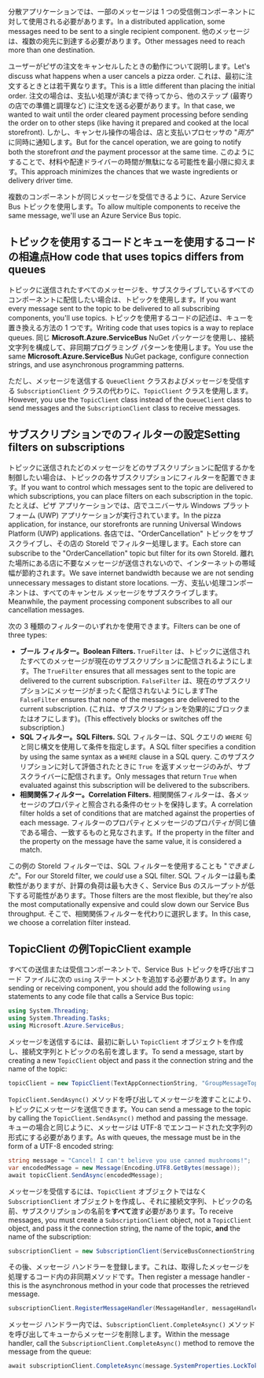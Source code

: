 <span data-ttu-id="a5eab-101">分散アプリケーションでは、一部のメッセージは 1 つの受信側コンポーネントに対して使用される必要があります。</span><span class="sxs-lookup"><span data-stu-id="a5eab-101">In a distributed application, some messages need to be sent to a single recipient component.</span></span> <span data-ttu-id="a5eab-102">他のメッセージは、複数の宛先に到達する必要があります。</span><span class="sxs-lookup"><span data-stu-id="a5eab-102">Other messages need to reach more than one destination.</span></span>

<span data-ttu-id="a5eab-103">ユーザーがピザの注文をキャンセルしたときの動作について説明します。</span><span class="sxs-lookup"><span data-stu-id="a5eab-103">Let's discuss what happens when a user cancels a pizza order.</span></span> <span data-ttu-id="a5eab-104">これは、最初に注文するときとは若干異なります。</span><span class="sxs-lookup"><span data-stu-id="a5eab-104">This is a little different than placing the initial order.</span></span> <span data-ttu-id="a5eab-105">注文の場合は、支払い処理が済むまで待ってから、他のステップ (最寄りの店での準備と調理など) に注文を送る必要があります。</span><span class="sxs-lookup"><span data-stu-id="a5eab-105">In that case, we wanted to wait until the order cleared payment processing before sending the order on to other steps (like having it prepared and cooked at the local storefront).</span></span> <span data-ttu-id="a5eab-106">しかし、キャンセル操作の場合は、店と支払いプロセッサの "*両方*" に同時に通知します。</span><span class="sxs-lookup"><span data-stu-id="a5eab-106">But for the cancel operation, we are going to notify both the storefront *and* the payment processor at the same time.</span></span> <span data-ttu-id="a5eab-107">このようにすることで、材料や配達ドライバーの時間が無駄になる可能性を最小限に抑えます。</span><span class="sxs-lookup"><span data-stu-id="a5eab-107">This approach minimizes the chances that we waste ingredients or delivery driver time.</span></span>

<span data-ttu-id="a5eab-108">複数のコンポーネントが同じメッセージを受信できるように、Azure Service Bus トピックを使用します。</span><span class="sxs-lookup"><span data-stu-id="a5eab-108">To allow multiple components to receive the same message, we'll use an Azure Service Bus topic.</span></span>

## <a name="how-code-that-uses-topics-differs-from-queues"></a><span data-ttu-id="a5eab-109">トピックを使用するコードとキューを使用するコードの相違点</span><span class="sxs-lookup"><span data-stu-id="a5eab-109">How code that uses topics differs from queues</span></span>

<span data-ttu-id="a5eab-110">トピックに送信されたすべてのメッセージを、サブスクライブしているすべてのコンポーネントに配信したい場合は、トピックを使用します。</span><span class="sxs-lookup"><span data-stu-id="a5eab-110">If you want every message sent to the topic to be delivered to all subscribing components, you'll use topics.</span></span> <span data-ttu-id="a5eab-111">トピックを使用するコードの記述は、キューを置き換える方法の 1 つです。</span><span class="sxs-lookup"><span data-stu-id="a5eab-111">Writing code that uses topics is a way to replace queues.</span></span> <span data-ttu-id="a5eab-112">同じ **Microsoft.Azure.ServiceBus** NuGet パッケージを使用し、接続文字列を構成して、非同期プログラミング パターンを使用します。</span><span class="sxs-lookup"><span data-stu-id="a5eab-112">You use the same **Microsoft.Azure.ServiceBus** NuGet package, configure connection strings, and use asynchronous programming patterns.</span></span>

<span data-ttu-id="a5eab-113">ただし、メッセージを送信する `QueueClient` クラスおよびメッセージを受信する `SubscriptionClient` クラスの代わりに、`TopicClient` クラスを使用します。</span><span class="sxs-lookup"><span data-stu-id="a5eab-113">However, you use the `TopicClient` class instead of the `QueueClient` class to send messages and the `SubscriptionClient` class to receive messages.</span></span>

## <a name="setting-filters-on-subscriptions"></a><span data-ttu-id="a5eab-114">サブスクリプションでのフィルターの設定</span><span class="sxs-lookup"><span data-stu-id="a5eab-114">Setting filters on subscriptions</span></span>

<span data-ttu-id="a5eab-115">トピックに送信されたどのメッセージをどのサブスクリプションに配信するかを制御したい場合は、トピックの各サブスクリプションにフィルターを配置できます。</span><span class="sxs-lookup"><span data-stu-id="a5eab-115">If you want to control which messages sent to the topic are delivered to which subscriptions, you can place filters on each subscription in the topic.</span></span> <span data-ttu-id="a5eab-116">たとえば、ピザ アプリケーションでは、店でユニバーサル Windows プラットフォーム (UWP) アプリケーションが実行されています。</span><span class="sxs-lookup"><span data-stu-id="a5eab-116">In the pizza application, for instance, our storefronts are running Universal Windows Platform (UWP) applications.</span></span> <span data-ttu-id="a5eab-117">各店では、"OrderCancellation" トピックをサブスクライブし、その店の StoreId でフィルター処理します。</span><span class="sxs-lookup"><span data-stu-id="a5eab-117">Each store can subscribe to the "OrderCancellation" topic but filter for its own StoreId.</span></span> <span data-ttu-id="a5eab-118">離れた場所にある店に不要なメッセージが送信されないので、インターネットの帯域幅が節約されます。</span><span class="sxs-lookup"><span data-stu-id="a5eab-118">We save internet bandwidth because we are not sending unnecessary messages to distant store locations.</span></span> <span data-ttu-id="a5eab-119">一方、支払い処理コンポーネントは、すべてのキャンセル メッセージをサブスクライブします。</span><span class="sxs-lookup"><span data-stu-id="a5eab-119">Meanwhile, the payment processing component subscribes to all our cancellation messages.</span></span>

<span data-ttu-id="a5eab-120">次の 3 種類のフィルターのいずれかを使用できます。</span><span class="sxs-lookup"><span data-stu-id="a5eab-120">Filters can be one of three types:</span></span>

- <span data-ttu-id="a5eab-121">**ブール フィルター。**</span><span class="sxs-lookup"><span data-stu-id="a5eab-121">**Boolean Filters.**</span></span> <span data-ttu-id="a5eab-122">`TrueFilter` は、トピックに送信されたすべてのメッセージが現在のサブスクリプションに配信されるようにします。</span><span class="sxs-lookup"><span data-stu-id="a5eab-122">The `TrueFilter` ensures that all messages sent to the topic are delivered to the current subscription.</span></span> <span data-ttu-id="a5eab-123">`FalseFilter` は、現在のサブスクリプションにメッセージがまったく配信されないようにします</span><span class="sxs-lookup"><span data-stu-id="a5eab-123">The `FalseFilter` ensures that none of the messages are delivered to the current subscription.</span></span> <span data-ttu-id="a5eab-124">(これは、サブスクリプションを効果的にブロックまたはオフにします)。</span><span class="sxs-lookup"><span data-stu-id="a5eab-124">(This effectively blocks or switches off the subscription.)</span></span>
- <span data-ttu-id="a5eab-125">**SQL フィルター。**</span><span class="sxs-lookup"><span data-stu-id="a5eab-125">**SQL Filters.**</span></span> <span data-ttu-id="a5eab-126">SQL フィルターは、SQL クエリの `WHERE` 句と同じ構文を使用して条件を指定します。</span><span class="sxs-lookup"><span data-stu-id="a5eab-126">A SQL filter specifies a condition by using the same syntax as a `WHERE` clause in a SQL query.</span></span> <span data-ttu-id="a5eab-127">このサブスクリプションに対して評価されたときに `True` を返すメッセージのみが、サブスクライバーに配信されます。</span><span class="sxs-lookup"><span data-stu-id="a5eab-127">Only messages that return `True` when evaluated against this subscription will be delivered to the subscribers.</span></span>
- <span data-ttu-id="a5eab-128">**相関関係フィルター。**</span><span class="sxs-lookup"><span data-stu-id="a5eab-128">**Correlation Filters.**</span></span> <span data-ttu-id="a5eab-129">相関関係フィルターは、各メッセージのプロパティと照合される条件のセットを保持します。</span><span class="sxs-lookup"><span data-stu-id="a5eab-129">A correlation filter holds a set of conditions that are matched against the properties of each message.</span></span> <span data-ttu-id="a5eab-130">フィルターのプロパティとメッセージのプロパティが同じ値である場合、一致するものと見なされます。</span><span class="sxs-lookup"><span data-stu-id="a5eab-130">If the property in the filter and the property on the message have the same value, it is considered a match.</span></span>

<span data-ttu-id="a5eab-131">この例の StoreId フィルターでは、SQL フィルターを使用することも "*できました*"。</span><span class="sxs-lookup"><span data-stu-id="a5eab-131">For our StoreId filter, we *could* use a SQL filter.</span></span> <span data-ttu-id="a5eab-132">SQL フィルターは最も柔軟性がありますが、計算の負荷は最も大きく、Service Bus のスループットが低下する可能性があります。</span><span class="sxs-lookup"><span data-stu-id="a5eab-132">Those filters are the most flexible, but they're also the most computationally expensive and could slow down our Service Bus throughput.</span></span> <span data-ttu-id="a5eab-133">そこで、相関関係フィルターを代わりに選択します。</span><span class="sxs-lookup"><span data-stu-id="a5eab-133">In this case, we choose a correlation filter instead.</span></span> 

## <a name="topicclient-example"></a><span data-ttu-id="a5eab-134">TopicClient の例</span><span class="sxs-lookup"><span data-stu-id="a5eab-134">TopicClient example</span></span>

<span data-ttu-id="a5eab-135">すべての送信または受信コンポーネントで、Service Bus トピックを呼び出すコード ファイルに次の `using` ステートメントを追加する必要があります。</span><span class="sxs-lookup"><span data-stu-id="a5eab-135">In any sending or receiving component, you should add the following `using` statements to any code file that calls a Service Bus topic:</span></span>

```C#
using System.Threading;
using System.Threading.Tasks;
using Microsoft.Azure.ServiceBus;
```

<span data-ttu-id="a5eab-136">メッセージを送信するには、最初に新しい `TopicClient` オブジェクトを作成し、接続文字列とトピックの名前を渡します。</span><span class="sxs-lookup"><span data-stu-id="a5eab-136">To send a message, start by creating a new `TopicClient` object and pass it the connection string and the name of the topic:</span></span>

```C#
topicClient = new TopicClient(TextAppConnectionString, "GroupMessageTopic");
```

<span data-ttu-id="a5eab-137">`TopicClient.SendAsync()` メソッドを呼び出してメッセージを渡すことにより、トピックにメッセージを送信できます。</span><span class="sxs-lookup"><span data-stu-id="a5eab-137">You can send a message to the topic by calling the `TopicClient.SendAsync()` method and passing the message.</span></span> <span data-ttu-id="a5eab-138">キューの場合と同じように、メッセージは UTF-8 でエンコードされた文字列の形式にする必要があります。</span><span class="sxs-lookup"><span data-stu-id="a5eab-138">As with queues, the message must be in the form of a UTF-8 encoded string:</span></span>

```C#
string message = "Cancel! I can't believe you use canned mushrooms!";
var encodedMessage = new Message(Encoding.UTF8.GetBytes(message));
await topicClient.SendAsync(encodedMessage);
```

<span data-ttu-id="a5eab-139">メッセージを受信するには、`TopicClient` オブジェクトではなく `SubscriptionClient` オブジェクトを作成し、それに接続文字列、トピックの名前、サブスクリプションの名前を**すべて**渡す必要があります。</span><span class="sxs-lookup"><span data-stu-id="a5eab-139">To receive messages, you must create a `SubscriptionClient` object, not a `TopicClient` object, and pass it the connection string, the name of the topic, **and** the name of the subscription:</span></span>

```C#
subscriptionClient = new SubscriptionClient(ServiceBusConnectionString, "GroupMessageTopic", "NorthAmerica");
```

<span data-ttu-id="a5eab-140">その後、メッセージ ハンドラーを登録します。これは、取得したメッセージを処理するコード内の非同期メソッドです。</span><span class="sxs-lookup"><span data-stu-id="a5eab-140">Then register a message handler - this is the asynchronous method in your code that processes the retrieved message.</span></span>

```C#
subscriptionClient.RegisterMessageHandler(MessageHandler, messageHandlerOptions);
```

<span data-ttu-id="a5eab-141">メッセージ ハンドラー内では、`SubscriptionClient.CompleteAsync()` メソッドを呼び出してキューからメッセージを削除します。</span><span class="sxs-lookup"><span data-stu-id="a5eab-141">Within the message handler, call the `SubscriptionClient.CompleteAsync()` method to remove the message from the queue:</span></span>

```C#
await subscriptionClient.CompleteAsync(message.SystemProperties.LockToken);
```